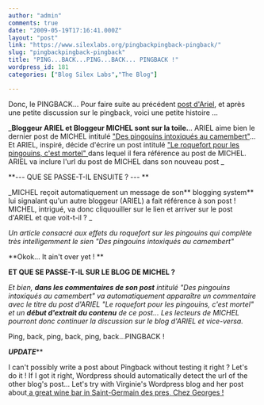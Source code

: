 ```yaml
---
author: "admin"
comments: true
date: "2009-05-19T17:16:41.000Z"
layout: "post"
link: "https://www.silexlabs.org/pingbackpingback-pingback/"
slug: "pingbackpingback-pingback"
title: "PING...BACK...PING...BACK... PINGBACK !"
wordpress_id: 181
categories: ["Blog Silex Labs","The Blog"]

---
```

Donc, le PINGBACK... Pour faire suite au précédent [post d'Ariel](http://www.silex-labs.com/the-blog/2009/05/comment-utiliser-les-mecanismes-de-blog-pour-faire-connaitre-silex/), et après une petite discussion sur le pingback, voici une petite histoire ...

_**Bloggeur ARIEL et Bloggeur MICHEL sont sur la toile.**.. ARIEL aime bien le dernier post de MICHEL intitulé ["Des pingouins intoxiqués au camembert"](https://www.silexlabs.org/2009/05/ils-ont-pique-mon-camembert/)... Et ARIEL, inspiré, décide d'écrire un post intitulé ["Le roquefort pour les pingouins, c'est mortel" ](https://www.silexlabs.org/2009/05/ils-ont-pique-mon-camembert/)dans lequel il fera référence au post de MICHEL.
ARIEL va inclure l'url du post de MICHEL dans son nouveau post _

**--- QUE SE PASSE-T-IL ENSUITE ? --- **

_MICHEL reçoit automatiquement un message de son** blogging system** lui signalant qu'un autre bloggeur (ARIEL) a fait référence à son post ! MICHEL, intrigué, va donc cliquouiller sur le lien et arriver sur le post d'ARIEL et que voit-t-il ? _

_Un article consacré aux effets du roquefort sur les pingouins qui complète très intelligemment le sien "Des pingouins intoxiqués au camembert"_

**Okok... It ain't over yet ! **

**ET QUE SE PASSE-T-IL SUR LE BLOG DE MICHEL ?**

_Et bien, **dans les commentaires de son post** intitulé "Des pingouins intoxiqués au camembert" va automatiquement apparaître un commentaire avec le titre du post d'ARIEL "Le roquefort pour les pingouins, c'est mortel" et un **début d'extrait du contenu** de ce post... Les lecteurs de MICHEL pourront donc continuer la discussion sur le blog d'ARIEL et vice-versa._

Ping, back, ping, back, ping, back...PINGBACK !

*********UPDATE***********

I can't possibly write a post about Pingback without testing it right ? Let's do it ! If I got it right, Wordpress should automatically detect the url of the other blog's post... Let's try with Virginie's Wordpress blog and her post about[ a great wine bar in Saint-Germain des pres, Chez Georges !](http://lesvirginies.wordpress.com/2009/01/23/la-vague-a-lame/)

